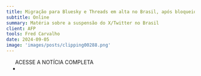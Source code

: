 ```yaml
---
title: Migração para Bluesky e Threads em alta no Brasil, após bloqueio do X
subtitle: Online
summary: Matéria sobre a suspensão do X/Twitter no Brasil
client: AFP
tools: Fred Carvalho
date: 2024-09-05
image: 'images/posts/clipping00288.png'
---
```


<div class="post__share"><ul class="share__list list-reset">ACESSE A NOTÍCIA COMPLETA<li class="share__item" style="margin-left: 10px"><a class="share__link share__facebook" style="background: #fa5657" href="https://noticias.uol.com.br/ultimas-noticias/afp/2024/09/05/migracao-para-bluesky-e-threads-em-alta-no-brasil-apos-bloqueio-do-x.htm" title="Link" rel="nofolow"><i class="fa-solid fa-link"></i></a></li></ul></div>
<!-- <div class="gallery-box"><div class="gallery"><img src="/clipping/images/example-1.jpg" loading="lazy" alt="Project"><img src="/clipping/images/example-2.jpg" loading="lazy" alt="Project"></div><em>Gallery / <a href="https://www.freepik.com/" target="_blank">Freepic</a></em></div> -->
